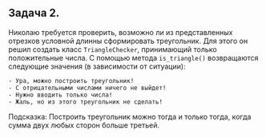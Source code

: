 ## Задача 2. 
Николаю требуется проверить, возможно ли из представленных отрезков условной длинны сформировать треугольник. Для этого он решил создать класс `TriangleChecker`, принимающий только положительные числа. С помощью метода `is_triangle()` возвращаются следующие значения (в зависимости от ситуации):
```
- Ура, можно построить треугольник!
- С отрицательными числами ничего не выйдет!
- Нужно вводить только числа! 
- Жаль, но из этого треугольник не сделать!
```
Подсказка: Построить треугольник можно тогда и только тогда, когда сумма двух любых сторон больше третьей. 